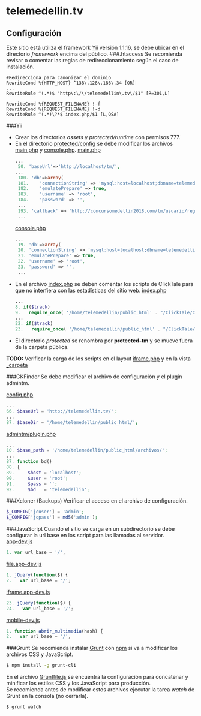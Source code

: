 # telemedellin.tv
## Configuración
Este sitio está utiliza el framework [Yii](http://www.yiiframework.com/) versión 1.1.16, se debe ubicar en el directorio *framework* encima del público.
###.htaccess
Se recomienda revisar o comentar las reglas de redireccionamiento según el caso de instalación.
```apacheconf
#Redirecciona para canonizar el dominio
RewriteCond %{HTTP_HOST} ^138\.128\.186\.34 [OR]
...
RewriteRule ^(.*)$ "http\:\/\/telemedellin\.tv\/$1" [R=301,L]

RewriteCond %{REQUEST_FILENAME} !-f
RewriteCond %{REQUEST_FILENAME} !-d
RewriteRule ^(.*)\?*$ index.php/$1 [L,QSA]
```
###Yii
- Crear los directorios *assets* y *protected/runtime* con permisos 777.
- En el directorio [protected/config](protected/config/) se debe modificar los archivos [main.php] y [console.php].
   [main.php]
   ```php
   ...
    50. 'baseUrl'=>'http://localhost/tm/',
   ...
    180. 'db'=>array(
	181.	'connectionString' => 'mysql:host=localhost;dbname=telemedellin',
	182.	'emulatePrepare' => true,
	183.	'username' => 'root',
	184.	'password' => '',
	...
	193. 'callback' => 'http://concursomedellin2018.com/tm/usuario/registro/twitter',
	...
   ```
   [console.php]
   ```php
   ...
    19. 'db'=>array(
	20.	'connectionString' => 'mysql:host=localhost;dbname=telemedellin',
	21.	'emulatePrepare' => true,
	22.	'username' => 'root',
	23.	'password' => '',
	...
   ```
- En el archivo [index.php] se deben comentar los scripts de ClickTale para que no interfiera con las estadísticas del sitio web.
   [index.php]
   ```php
   ...
   8. if($track)
   9.   require_once( '/home/telemedellin/public_html' . "/ClickTale/ClickTaleTop.php" );
   ...
   22. if($track)
   23.   require_once( '/home/telemedellin/public_html' . "/ClickTale/ClickTaleBottom.php");
   ```
- El directorio *protected* se renombra por **protected-tm** y se mueve fuera de la carpeta pública.   

**TODO:** Verificar la carga de los scripts en el layout [iframe.php](protected/views/layouts/iframe.php) y en la vista [_carpeta](protected/views/telemedellin/_carpeta.php)
 
###CKFinder
Se debe modificar el archivo de configuración y el plugin admintm.   

[config.php](857--edatm-ckfinder/config.php)
```php
...
66. $baseUrl = 'http://telemedellin.tv/';
...
87. $baseDir = '/home/telemedellin/public_html/';
```
[admintm/plugin.php](857--edatm-ckfinder/plugins/admintm/plugin.php)
```php
...
10. $base_path = '/home/telemedellin/public_html/archivos/';
...
87. function bd()
88. {
89.     $host = 'localhost';
90.     $user = 'root';
91.     $pass = '';
92.     $bd   = 'telemedellin';
```
###Xcloner (Backups)
Verificar el acceso en el archivo de configuración.
```php
$_CONFIG['jcuser'] = 'admin';
$_CONFIG['jcpass'] = md5('admin');
```
###JavaScript
Cuando el sitio se carga en un subdirectorio se debe configurar la url base en los script para las llamadas al servidor.   
[app-dev.js](/js/app-dev.js)
```javascript
1. var url_base = '/',
```
[file.app-dev.js](/js/file.app-dev.js)
```javascript
1. jQuery(function($) {
2.   var url_base = '/';
```
[iframe.app-dev.js](/js/iframe.app-dev.js)
```javascript
23. jQuery(function($) {
24.   var url_base = '/';
```
[mobile-dev.js](/js/mobile-dev.js)
```javascript
1. function abrir_multimedia(hash) {
2.   var url_base = '/', 
```
###Grunt
Se recomienda instalar [Grunt](http://gruntjs.com/getting-started) con [npm](https://www.npmjs.com/) si va a modificar los archivos CSS y JavaScript.
```sh
$ npm install -g grunt-cli
```
En el archivo [Gruntfile.js](Gruntfile.js) se encuentra la configuración para concatenar y minificar los estilos CSS y los JavaScript para producción.  
Se recomienda antes de modificar estos archivos ejecutar la tarea *watch* de Grunt en la consola (no cerrarla).
```sh
$ grunt watch
```
[index.php]: index.php
[main.php]: protected/config/main.php
[console.php]: protected/config/console.php
